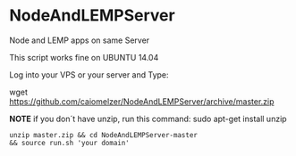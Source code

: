 # NodeAndLEMPServer
Node and LEMP apps on same Server

This script works fine on UBUNTU 14.04

Log into your VPS or your server and Type:

wget https://github.com/caiomelzer/NodeAndLEMPServer/archive/master.zip 

**NOTE**
if you don´t have unzip, run this command:
sudo apt-get install unzip

<code>unzip master.zip && cd NodeAndLEMPServer-master && source run.sh 'your domain'</code>

